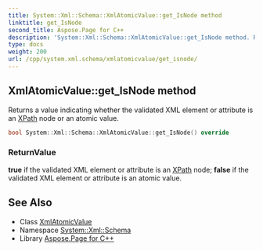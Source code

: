 ```yaml
---
title: System::Xml::Schema::XmlAtomicValue::get_IsNode method
linktitle: get_IsNode
second_title: Aspose.Page for C++
description: 'System::Xml::Schema::XmlAtomicValue::get_IsNode method. Returns a value indicating whether the validated XML element or attribute is an XPath node or an atomic value in C++.'
type: docs
weight: 200
url: /cpp/system.xml.schema/xmlatomicvalue/get_isnode/
---
```

## XmlAtomicValue::get_IsNode method


Returns a value indicating whether the validated XML element or attribute is an [XPath](../../../system.xml.xpath/) node or an atomic value.

```cpp
bool System::Xml::Schema::XmlAtomicValue::get_IsNode() override
```


### ReturnValue

**true** if the validated XML element or attribute is an [XPath](../../../system.xml.xpath/) node; **false** if the validated XML element or attribute is an atomic value.

## See Also

* Class [XmlAtomicValue](../)
* Namespace [System::Xml::Schema](../../)
* Library [Aspose.Page for C++](../../../)

